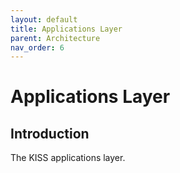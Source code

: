 ```yaml
---
layout: default
title: Applications Layer
parent: Architecture
nav_order: 6
---
```


# Applications Layer

## Introduction

The KISS applications layer.